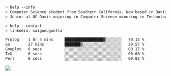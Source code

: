 ````bash
> help --info
> Computer Science student from Southern California. Now based in Davis, CA.
> Junior at UC Davis majoring in Computer Science minoring in Technology Management.
````

````bash
> help --contact
> linkedin: saigonuguntla
````

<!--START_SECTION:waka-->

```txt
Prolog    1 hr 4 mins     █████████████████▓░░░░░░░   70.15 %
Go        27 mins         ███████▒░░░░░░░░░░░░░░░░░   29.57 %
Gnuplot   0 secs          ░░░░░░░░░░░░░░░░░░░░░░░░░   00.17 %
TeX       0 secs          ░░░░░░░░░░░░░░░░░░░░░░░░░   00.08 %
Perl      0 secs          ░░░░░░░░░░░░░░░░░░░░░░░░░   00.02 %
```

<!--END_SECTION:waka-->

![](https://komarev.com/ghpvc/?username=saigonu&color=6A8AFF)